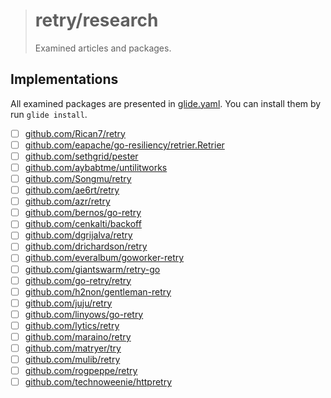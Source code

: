 > # retry/research
>
> Examined articles and packages.

## Implementations

All examined packages are presented in [glide.yaml](glide.yaml).
You can install them by run `glide install`.

- [ ] [github.com/Rican7/retry](https://github.com/Rican7/retry)
- [ ] [github.com/eapache/go-resiliency/retrier.Retrier](https://github.com/eapache/go-resiliency/blob/master/retrier/retrier.go)
- [ ] [github.com/sethgrid/pester](https://github.com/sethgrid/pester)
- [ ] [github.com/aybabtme/untilitworks](https://github.com/aybabtme/untilitworks)
- [ ] [github.com/Songmu/retry](https://github.com/Songmu/retry)
- [ ] [github.com/ae6rt/retry](https://github.com/ae6rt/retry)
- [ ] [github.com/azr/retry](https://github.com/azr/retry)
- [ ] [github.com/bernos/go-retry](https://github.com/bernos/go-retry)
- [ ] [github.com/cenkalti/backoff](https://github.com/cenkalti/backoff)
- [ ] [github.com/dgrijalva/retry](https://github.com/dgrijalva/retry)
- [ ] [github.com/drichardson/retry](https://github.com/drichardson/retry)
- [ ] [github.com/everalbum/goworker-retry](https://github.com/everalbum/goworker-retry)
- [ ] [github.com/giantswarm/retry-go](https://github.com/giantswarm/retry-go)
- [ ] [github.com/go-retry/retry](https://github.com/go-retry/retry)
- [ ] [github.com/h2non/gentleman-retry](https://github.com/h2non/gentleman-retry)
- [ ] [github.com/juju/retry](https://github.com/juju/retry)
- [ ] [github.com/linyows/go-retry](https://github.com/linyows/go-retry)
- [ ] [github.com/lytics/retry](https://github.com/lytics/retry)
- [ ] [github.com/maraino/retry](https://github.com/maraino/retry)
- [ ] [github.com/matryer/try](https://github.com/matryer/try)
- [ ] [github.com/mulib/retry](https://github.com/mulib/retry)
- [ ] [github.com/rogpeppe/retry](https://github.com/rogpeppe/retry)
- [ ] [github.com/technoweenie/httpretry](https://github.com/technoweenie/httpretry)
